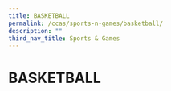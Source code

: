 ```yaml
---
title: BASKETBALL
permalink: /ccas/sports-n-games/basketball/
description: ""
third_nav_title: Sports & Games
---
```

# BASKETBALL